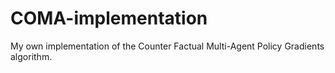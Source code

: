 # COMA-implementation
My own implementation of the Counter Factual Multi-Agent Policy Gradients algorithm.
